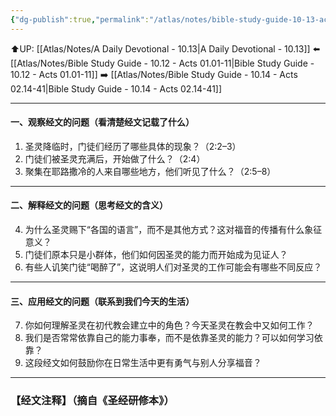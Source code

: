 ```yaml
---
{"dg-publish":true,"permalink":"/atlas/notes/bible-study-guide-10-13-acts-02-01-13/"}
---
```


⬆️UP: [[Atlas/Notes/A Daily Devotional - 10.13\|A Daily Devotional - 10.13]]
⬅️ [[Atlas/Notes/Bible Study Guide - 10.12 - Acts 01.01-11\|Bible Study Guide - 10.12 - Acts 01.01-11]]
➡️ [[Atlas/Notes/Bible Study Guide - 10.14 - Acts 02.14-41\|Bible Study Guide - 10.14 - Acts 02.14-41]] 

---

#### 一、观察经文的问题（看清楚经文记载了什么）

1. 圣灵降临时，门徒们经历了哪些具体的现象？（2:2–3）
2. 门徒们被圣灵充满后，开始做了什么？（2:4）
3. 聚集在耶路撒冷的人来自哪些地方，他们听见了什么？（2:5–8）

---

#### 二、解释经文的问题（思考经文的含义）

4. 为什么圣灵赐下“各国的语言”，而不是其他方式？这对福音的传播有什么象征意义？
5. 门徒们原本只是小群体，他们如何因圣灵的能力而开始成为见证人？
6. 有些人讥笑门徒“喝醉了”，这说明人们对圣灵的工作可能会有哪些不同反应？

---

#### 三、应用经文的问题（联系到我们今天的生活）

7. 你如何理解圣灵在初代教会建立中的角色？今天圣灵在教会中又如何工作？
8. 我们是否常常依靠自己的能力事奉，而不是依靠圣灵的能力？可以如何学习依靠？
9. 这段经文如何鼓励你在日常生活中更有勇气与别人分享福音？

---
### 【经文注释】（摘自《圣经研修本》）

